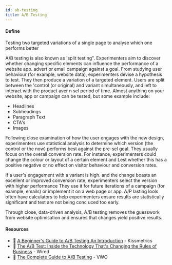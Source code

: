 ```yaml
---
id: ab-testing
title: A/B Testing
---
```


<!-- [![docs-source](https://img.shields.io/badge/SRC-UX%20Companion-blue)](https://play.google.com/store/apps/details?id=com.cyberduck.uxcompanion) -->

#### Define

Testing two targeted variations of a single page to analyse which one performs better

A/B testing is also known as 'split testing". Experimenters aim to discover whether changing specific elements can influence the performance of a website app. advert or email campaign against a goal. From studying user behaviour (for example, website data), experimenters devise a hypothesis to test. They then produce a variation of a targeted element. Users are split between the 'control (or original) and variant simultaneously, and left to interact with the product aver n sel period of time. Almost anything on your website, app or campaign can be tested, but some example include:

* Headlines 
* Subheadings
* Paragraph Text
* CTA's
* Images

Following close examination of how the user engages with the new design, experimenters use statistical analysis to determine which version (the control or the now) performs best against the pre-sel goal. They usually focus on the overall conversion rate. For instance, experimenters could change the colour or layout of a certain element and Lest whether this has a positive negative or no effect on visitor behaviour and conversion rates.

If a user's engagement with a variant is high. and the change boasts an excellent or improved conversion rate, experimenters select the version with higher performance They use it for future iterations of a campaign (for example, emails) or implement it on a web page or app. A/P lasting lools often have calculators to help experimenters ensure results are statistically significant and test are not being conc uced too early.

Through close, data-driven analysis, A/B testing removes the guesswork from website optimisation and ensures that changes yield positive results.


#### Resources

* 📃 [A Beginner's Guide to A/B Testing An Introduction](https://blog.kissmetrics.com/ab-testing-introduction/) - Kissmetrics
* 📃 [The A/B Test: Inside the Technology That's Changing the Rules of Business](https://www.wired.com/2012/04/ff_abtesting) - Wired
* 📃 [The Complete Guide to A/B Testing](https://vwo.com/ab-testing/) - VWO